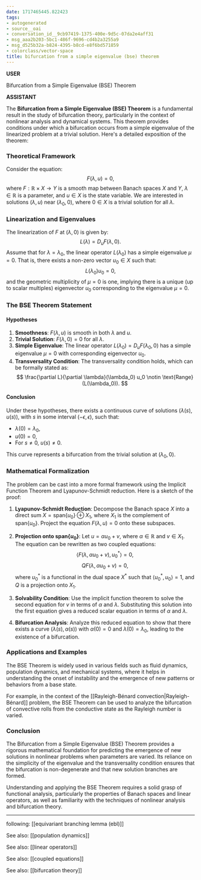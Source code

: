 ```yaml
---
date: 1717465445.822423
tags:
- autogenerated
- source__oai
- conversation_id__9cb97419-1375-400e-9d5c-07da2e4aff31
- msg_aaa2b203-5bc1-486f-9696-cd4b2a3255a9
- msg_d525b32a-b824-4395-b8cd-e8f6bd571859
- colorclass/vector-space
title: bifurcation from a simple eigenvalue (bse) theorem
---
```


**USER**

Bifurcation from a Simple Eigenvalue (BSE) Theorem


**ASSISTANT**

The **Bifurcation from a Simple Eigenvalue (BSE) Theorem** is a fundamental result in the study of bifurcation theory, particularly in the context of nonlinear analysis and dynamical systems. This theorem provides conditions under which a bifurcation occurs from a simple eigenvalue of the linearized problem at a trivial solution. Here's a detailed exposition of the theorem:

### Theoretical Framework

Consider the equation:
$$ F(\lambda, u) = 0, $$
where $F: \mathbb{R} \times X \rightarrow Y$ is a smooth map between Banach spaces $X$ and $Y$, $\lambda \in \mathbb{R}$ is a parameter, and $u \in X$ is the state variable. We are interested in solutions $(\lambda, u)$ near $(\lambda_0, 0)$, where $0 \in X$ is a trivial solution for all $\lambda$.

### Linearization and Eigenvalues

The linearization of $F$ at $(\lambda, 0)$ is given by:
$$ L(\lambda) = D_u F(\lambda, 0). $$
Assume that for $\lambda = \lambda_0$, the linear operator $L(\lambda_0)$ has a simple eigenvalue $\mu = 0$. That is, there exists a non-zero vector $u_0 \in X$ such that:
$$ L(\lambda_0) u_0 = 0, $$
and the geometric multiplicity of $\mu = 0$ is one, implying there is a unique (up to scalar multiples) eigenvector $u_0$ corresponding to the eigenvalue $\mu = 0$.

### The BSE Theorem Statement

#### Hypotheses
1. **Smoothness**: $F(\lambda, u)$ is smooth in both $\lambda$ and $u$.
2. **Trivial Solution**: $F(\lambda, 0) = 0$ for all $\lambda$.
3. **Simple Eigenvalue**: The linear operator $L(\lambda_0) = D_u F(\lambda_0, 0)$ has a simple eigenvalue $\mu = 0$ with corresponding eigenvector $u_0$.
4. **Transversality Condition**: The transversality condition holds, which can be formally stated as:
   $$ \frac{\partial L}{\partial \lambda}(\lambda_0) u_0 \notin \text{Range}(L(\lambda_0)). $$

#### Conclusion
Under these hypotheses, there exists a continuous curve of solutions $(\lambda(s), u(s))$, with $s$ in some interval $(-\epsilon, \epsilon)$, such that:
- $\lambda(0) = \lambda_0$,
- $u(0) = 0$,
- For $s \neq 0$, $u(s) \neq 0$.

This curve represents a bifurcation from the trivial solution at $(\lambda_0, 0)$.

### Mathematical Formalization

The problem can be cast into a more formal framework using the Implicit Function Theorem and Lyapunov-Schmidt reduction. Here is a sketch of the proof:

1. **Lyapunov-Schmidt Reduction**: Decompose the Banach space $X$ into a direct sum $X = \text{span}\{u_0\} \oplus X_1$, where $X_1$ is the complement of $\text{span}\{u_0\}$. Project the equation $F(\lambda, u) = 0$ onto these subspaces.

2. **Projection onto $\text{span}\{u_0\}$**: Let $u = \alpha u_0 + v$, where $\alpha \in \mathbb{R}$ and $v \in X_1$. The equation can be rewritten as two coupled equations:
   $$ \langle F(\lambda, \alpha u_0 + v), u_0^* \rangle = 0, $$
   $$ Q F(\lambda, \alpha u_0 + v) = 0, $$
   where $u_0^*$ is a functional in the dual space $X^*$ such that $\langle u_0^*, u_0 \rangle = 1$, and $Q$ is a projection onto $X_1$.

3. **Solvability Condition**: Use the implicit function theorem to solve the second equation for $v$ in terms of $\alpha$ and $\lambda$. Substituting this solution into the first equation gives a reduced scalar equation in terms of $\alpha$ and $\lambda$.

4. **Bifurcation Analysis**: Analyze this reduced equation to show that there exists a curve $(\lambda(s), \alpha(s))$ with $\alpha(0) = 0$ and $\lambda(0) = \lambda_0$, leading to the existence of a bifurcation.

### Applications and Examples

The BSE Theorem is widely used in various fields such as fluid dynamics, population dynamics, and mechanical systems, where it helps in understanding the onset of instability and the emergence of new patterns or behaviors from a base state.

For example, in the context of the [[Rayleigh-Bénard convection|Rayleigh-Bénard]] problem, the BSE Theorem can be used to analyze the bifurcation of convective rolls from the conductive state as the Rayleigh number is varied.

### Conclusion

The Bifurcation from a Simple Eigenvalue (BSE) Theorem provides a rigorous mathematical foundation for predicting the emergence of new solutions in nonlinear problems when parameters are varied. Its reliance on the simplicity of the eigenvalue and the transversality condition ensures that the bifurcation is non-degenerate and that new solution branches are formed.

Understanding and applying the BSE Theorem requires a solid grasp of functional analysis, particularly the properties of Banach spaces and linear operators, as well as familiarity with the techniques of nonlinear analysis and bifurcation theory.


---


following: [[equivariant branching lemma (ebl)]]

See also: [[population dynamics]]


See also: [[linear operators]]


See also: [[coupled equations]]


See also: [[bifurcation theory]]
